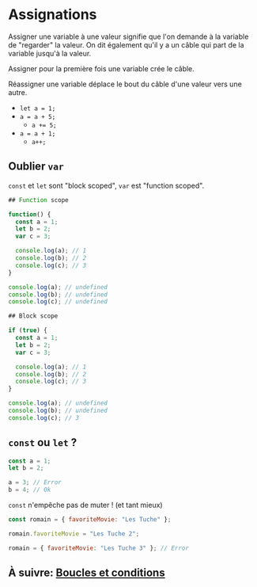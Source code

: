 # Assignations

Assigner une variable à une valeur signifie que l'on demande à la variable de
"regarder" la valeur. On dit également qu'il y a un câble qui part de la
variable jusqu'à la valeur.

Assigner pour la première fois une variable crée le câble.

Réassigner une variable déplace le bout du câble d'une valeur vers une autre.

- `let a = 1;`
- `a = a + 5;`
  - `a += 5;`
- `a = a + 1;`
  - `a++;`

## Oublier `var`

`const` et `let` sont "block scoped", `var` est "function scoped".

```js
## Function scope

function() {
  const a = 1;
  let b = 2;
  var c = 3;

  console.log(a); // 1
  console.log(b); // 2
  console.log(c); // 3
}

console.log(a); // undefined
console.log(b); // undefined
console.log(c); // undefined
```

```js
## Block scope

if (true) {
  const a = 1;
  let b = 2;
  var c = 3;

  console.log(a); // 1
  console.log(b); // 2
  console.log(c); // 3
}

console.log(a); // undefined
console.log(b); // undefined
console.log(c); // 3
```

## `const` ou `let` ?

```js
const a = 1;
let b = 2;

a = 3; // Error
b = 4; // Ok
```

`const` n'empêche pas de muter ! (et tant mieux)

```js
const romain = { favoriteMovie: "Les Tuche" };

romain.favoriteMovie = "Les Tuche 2";

romain = { favoriteMovie: "Les Tuche 3" }; // Error
```

## À suivre: [Boucles et conditions](./2-2_loops.md)
